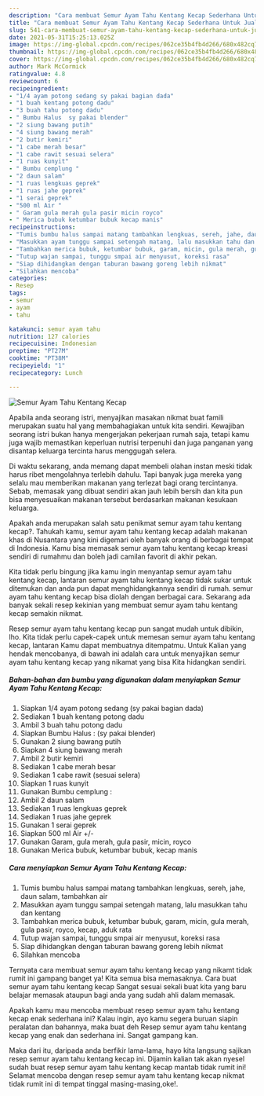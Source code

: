 ```yaml
---
description: "Cara membuat Semur Ayam Tahu Kentang Kecap Sederhana Untuk Jualan"
title: "Cara membuat Semur Ayam Tahu Kentang Kecap Sederhana Untuk Jualan"
slug: 541-cara-membuat-semur-ayam-tahu-kentang-kecap-sederhana-untuk-jualan
date: 2021-05-31T15:25:13.025Z
image: https://img-global.cpcdn.com/recipes/062ce35b4fb4d266/680x482cq70/semur-ayam-tahu-kentang-kecap-foto-resep-utama.jpg
thumbnail: https://img-global.cpcdn.com/recipes/062ce35b4fb4d266/680x482cq70/semur-ayam-tahu-kentang-kecap-foto-resep-utama.jpg
cover: https://img-global.cpcdn.com/recipes/062ce35b4fb4d266/680x482cq70/semur-ayam-tahu-kentang-kecap-foto-resep-utama.jpg
author: Mark McCormick
ratingvalue: 4.8
reviewcount: 6
recipeingredient:
- "1/4 ayam potong sedang sy pakai bagian dada"
- "1 buah kentang potong dadu"
- "3 buah tahu potong dadu"
- " Bumbu Halus  sy pakai blender"
- "2 siung bawang putih"
- "4 siung bawang merah"
- "2 butir kemiri"
- "1 cabe merah besar"
- "1 cabe rawit sesuai selera"
- "1 ruas kunyit"
- " Bumbu cemplung "
- "2 daun salam"
- "1 ruas lengkuas geprek"
- "1 ruas jahe geprek"
- "1 serai geprek"
- "500 ml Air "
- " Garam gula merah gula pasir micin royco"
- " Merica bubuk ketumbar bubuk kecap manis"
recipeinstructions:
- "Tumis bumbu halus sampai matang tambahkan lengkuas, sereh, jahe, daun salam, tambahkan air"
- "Masukkan ayam tunggu sampai setengah matang, lalu masukkan tahu dan kentang"
- "Tambahkan merica bubuk, ketumbar bubuk, garam, micin, gula merah, gula pasir, royco, kecap, aduk rata"
- "Tutup wajan sampai, tunggu smpai air menyusut, koreksi rasa"
- "Siap dihidangkan dengan taburan bawang goreng lebih nikmat"
- "Silahkan mencoba"
categories:
- Resep
tags:
- semur
- ayam
- tahu

katakunci: semur ayam tahu 
nutrition: 127 calories
recipecuisine: Indonesian
preptime: "PT27M"
cooktime: "PT38M"
recipeyield: "1"
recipecategory: Lunch

---
```



![Semur Ayam Tahu Kentang Kecap](https://img-global.cpcdn.com/recipes/062ce35b4fb4d266/680x482cq70/semur-ayam-tahu-kentang-kecap-foto-resep-utama.jpg)

Apabila anda seorang istri, menyajikan masakan nikmat buat famili merupakan suatu hal yang membahagiakan untuk kita sendiri. Kewajiban seorang istri bukan hanya mengerjakan pekerjaan rumah saja, tetapi kamu juga wajib memastikan keperluan nutrisi terpenuhi dan juga panganan yang disantap keluarga tercinta harus menggugah selera.

Di waktu  sekarang, anda memang dapat membeli olahan instan meski tidak harus ribet mengolahnya terlebih dahulu. Tapi banyak juga mereka yang selalu mau memberikan makanan yang terlezat bagi orang tercintanya. Sebab, memasak yang dibuat sendiri akan jauh lebih bersih dan kita pun bisa menyesuaikan makanan tersebut berdasarkan makanan kesukaan keluarga. 



Apakah anda merupakan salah satu penikmat semur ayam tahu kentang kecap?. Tahukah kamu, semur ayam tahu kentang kecap adalah makanan khas di Nusantara yang kini digemari oleh banyak orang di berbagai tempat di Indonesia. Kamu bisa memasak semur ayam tahu kentang kecap kreasi sendiri di rumahmu dan boleh jadi camilan favorit di akhir pekan.

Kita tidak perlu bingung jika kamu ingin menyantap semur ayam tahu kentang kecap, lantaran semur ayam tahu kentang kecap tidak sukar untuk ditemukan dan anda pun dapat menghidangkannya sendiri di rumah. semur ayam tahu kentang kecap bisa diolah dengan berbagai cara. Sekarang ada banyak sekali resep kekinian yang membuat semur ayam tahu kentang kecap semakin nikmat.

Resep semur ayam tahu kentang kecap pun sangat mudah untuk dibikin, lho. Kita tidak perlu capek-capek untuk memesan semur ayam tahu kentang kecap, lantaran Kamu dapat membuatnya ditempatmu. Untuk Kalian yang hendak mencobanya, di bawah ini adalah cara untuk menyajikan semur ayam tahu kentang kecap yang nikamat yang bisa Kita hidangkan sendiri.

<!--inarticleads1-->

##### Bahan-bahan dan bumbu yang digunakan dalam menyiapkan Semur Ayam Tahu Kentang Kecap:

1. Siapkan 1/4 ayam potong sedang (sy pakai bagian dada)
1. Sediakan 1 buah kentang potong dadu
1. Ambil 3 buah tahu potong dadu
1. Siapkan  Bumbu Halus : (sy pakai blender)
1. Gunakan 2 siung bawang putih
1. Siapkan 4 siung bawang merah
1. Ambil 2 butir kemiri
1. Sediakan 1 cabe merah besar
1. Sediakan 1 cabe rawit (sesuai selera)
1. Siapkan 1 ruas kunyit
1. Gunakan  Bumbu cemplung :
1. Ambil 2 daun salam
1. Sediakan 1 ruas lengkuas geprek
1. Sediakan 1 ruas jahe geprek
1. Gunakan 1 serai geprek
1. Siapkan 500 ml Air +/-
1. Gunakan  Garam, gula merah, gula pasir, micin, royco
1. Gunakan  Merica bubuk, ketumbar bubuk, kecap manis




<!--inarticleads2-->

##### Cara menyiapkan Semur Ayam Tahu Kentang Kecap:

1. Tumis bumbu halus sampai matang tambahkan lengkuas, sereh, jahe, daun salam, tambahkan air
1. Masukkan ayam tunggu sampai setengah matang, lalu masukkan tahu dan kentang
1. Tambahkan merica bubuk, ketumbar bubuk, garam, micin, gula merah, gula pasir, royco, kecap, aduk rata
1. Tutup wajan sampai, tunggu smpai air menyusut, koreksi rasa
1. Siap dihidangkan dengan taburan bawang goreng lebih nikmat
1. Silahkan mencoba




Ternyata cara membuat semur ayam tahu kentang kecap yang nikamt tidak rumit ini gampang banget ya! Kita semua bisa memasaknya. Cara buat semur ayam tahu kentang kecap Sangat sesuai sekali buat kita yang baru belajar memasak ataupun bagi anda yang sudah ahli dalam memasak.

Apakah kamu mau mencoba membuat resep semur ayam tahu kentang kecap enak sederhana ini? Kalau ingin, ayo kamu segera buruan siapin peralatan dan bahannya, maka buat deh Resep semur ayam tahu kentang kecap yang enak dan sederhana ini. Sangat gampang kan. 

Maka dari itu, daripada anda berfikir lama-lama, hayo kita langsung sajikan resep semur ayam tahu kentang kecap ini. Dijamin kalian tak akan nyesel sudah buat resep semur ayam tahu kentang kecap mantab tidak rumit ini! Selamat mencoba dengan resep semur ayam tahu kentang kecap nikmat tidak rumit ini di tempat tinggal masing-masing,oke!.

